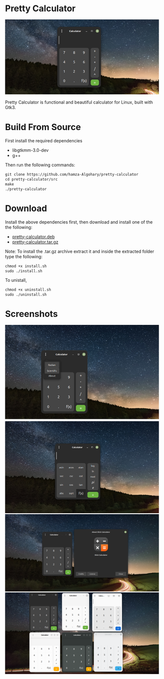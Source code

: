 # Pretty Calculator
![screenshot](pretty-calc2.png)

Pretty Calculator is functional and beautiful calculator for Linux, built with Gtk3.
# Build From Source
First install the required dependencies
- libgtkmm-3.0-dev
- g++

Then run the following commands:
```
git clone https://github.com/hamza-Algohary/pretty-calculator
cd pretty-calculator/src
make
./pretty-calculator
```

# Download
Install the above dependencies first, then download and install one of the the following:
- [pretty-calculator.deb](https://github.com/hamza-Algohary/pretty-calculator/blob/main/pretty-calculator.deb)
- [pretty-calculator.tar.gz](https://github.com/hamza-Algohary/pretty-calculator/blob/main/pretty-calculator.tar.gz)

Note: To install the .tar.gz archive extract it and inside the extracted folder type the following:
```
chmod +x install.sh
sudo ./install.sh
```
To unistall,
```
chmod +x uninstall.sh
sudo ./uninstall.sh
```
# Screenshots

![screenshot](pretty-calc5.png)
![screenshot](pretty-calc6.png)
![screenshot](pretty-calc7.png)
![screenshot](pretty-calc4.png)
